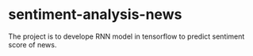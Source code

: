 # sentiment-analysis-news
The project is to develope RNN model in tensorflow to predict sentiment score of news.
